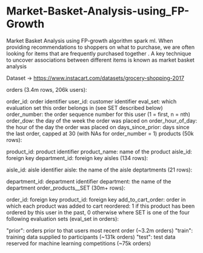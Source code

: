 # Market-Basket-Analysis-using_FP-Growth
Market Basket Analysis using FP-growth algorithm spark ml.  When providing recommendations to shoppers on what to purchase, we are often looking for items that are frequently purchased together . A key technique to uncover associations between different items is known as market basket analysis


Dataset -> https://www.instacart.com/datasets/grocery-shopping-2017

orders (3.4m rows, 206k users):

order_id: order identifier
user_id: customer identifier
eval_set: which evaluation set this order belongs in (see SET described below)
order_number: the order sequence number for this user (1 = first, n = nth)
order_dow: the day of the week the order was placed on
order_hour_of_day: the hour of the day the order was placed on
days_since_prior: days since the last order, capped at 30 (with NAs for order_number = 1)
products (50k rows):

product_id: product identifier
product_name: name of the product
aisle_id: foreign key
department_id: foreign key
aisles (134 rows):

aisle_id: aisle identifier
aisle: the name of the aisle
deptartments (21 rows):

department_id: department identifier
department: the name of the department
order_products__SET (30m+ rows):

order_id: foreign key
product_id: foreign key
add_to_cart_order: order in which each product was added to cart
reordered: 1 if this product has been ordered by this user in the past, 0 otherwise
where SET is one of the four following evaluation sets (eval_set in orders):

"prior": orders prior to that users most recent order (~3.2m orders)
"train": training data supplied to participants (~131k orders)
"test": test data reserved for machine learning competitions (~75k orders)
